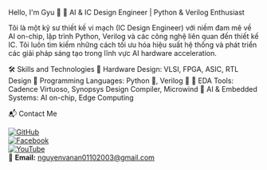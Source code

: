 Hello, I'm Gyu 👋
🚀 AI & IC Design Engineer | Python & Verilog Enthusiast

Tôi là một kỹ sư thiết kế vi mạch (IC Design Engineer) với niềm đam mê về AI on-chip, lập trình Python, Verilog và các công nghệ liên quan đến thiết kế IC. Tôi luôn tìm kiếm những cách tối ưu hóa hiệu suất hệ thống và phát triển các giải pháp sáng tạo trong lĩnh vực AI hardware acceleration.

🛠 Skills and Technologies
🔹 Hardware Design: VLSI, FPGA, ASIC, RTL Design
🔹 Programming Languages: Python 🐍, Verilog 🔩
🔹 EDA Tools: Cadence Virtuoso, Synopsys Design Compiler, Microwind
🔹 AI & Embedded Systems: AI on-chip, Edge Computing

📬 Contact Me

[![GitHub](https://img.shields.io/badge/-GitHub-181717?style=flat-square&logo=github)](https://github.com/Annguyen011)  
[![Facebook](https://img.shields.io/badge/-Facebook-1877F2?style=flat-square&logo=facebook)](https://www.facebook.com/Bin01102003/)  
[![YouTube](https://img.shields.io/badge/-YouTube-FF0000?style=flat-square&logo=youtube)](https://www.youtube.com/channel/UCYtJxlAo2o42YZOehgoZHgg)  
📧 **Email:** [nguyenvanan01102003@gmail.com](mailto:nguyenvanan01102003@gmail.com)
